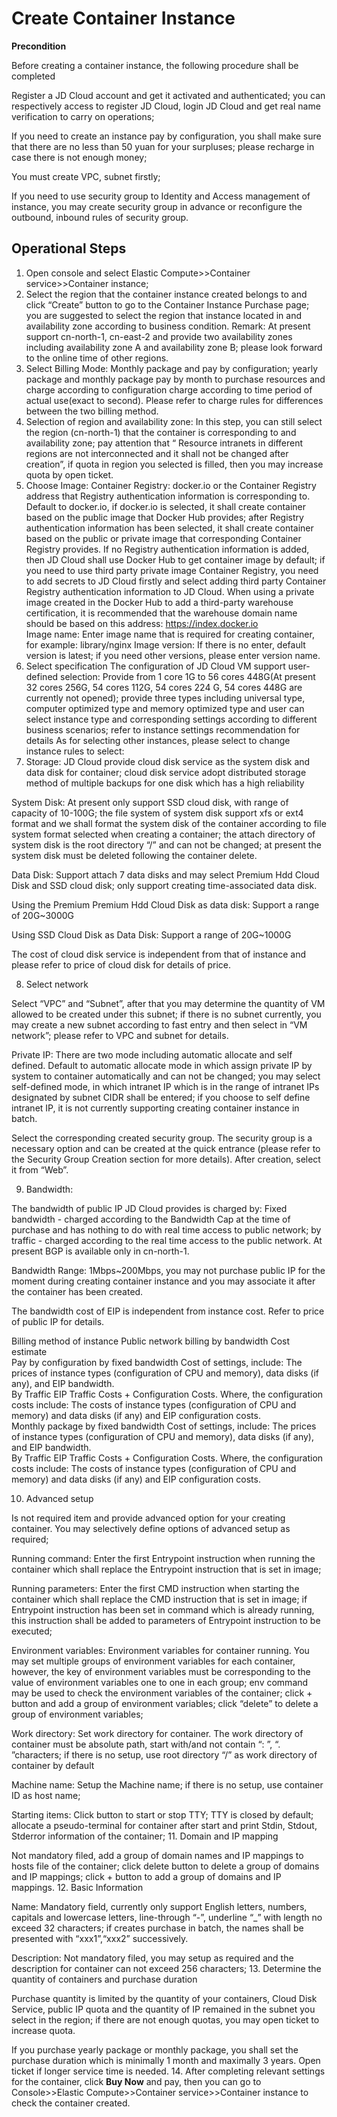 
# Create Container Instance

**Precondition**

Before creating a container instance, the following procedure shall be completed

Register a JD Cloud account and get it activated and authenticated; you can respectively access to register JD Cloud, login JD Cloud and get real name verification to carry on operations;

If you need to create an instance pay by configuration, you shall make sure that there are no less than 50 yuan for your surpluses; please recharge in case there is not enough money;

You must create VPC, subnet firstly;

If you need to use security group to Identity and Access management of instance, you may create security group in advance or reconfigure the outbound, inbound rules of security group.


## Operational Steps

 1. Open console and select Elastic Compute>>Container service>>Container instance;
 2. Select the region that the container instance created belongs to and click “Create” button to go to the Container Instance Purchase page; you are suggested to select the region that instance located in and availability zone according to business condition.
 Remark: At present support cn-north-1, cn-east-2 and provide two availability zones including availability zone A and availability zone B; please look forward to the online time of other regions.
 3. Select Billing Mode: Monthly package and pay by configuration; yearly package and monthly package pay by month to purchase resources and charge according to configuration charge according to time period of actual use(exact to second). Please refer to charge rules for differences between the two billing method. 
 4. Selection of region and availability zone: In this step, you can still select the region (cn-north-1) that the container is corresponding to and availability zone; pay attention that “ Resource intranets in different regions are not interconnected and it shall not be changed after creation”, if quota in region you selected is filled, then you may increase quota by open ticket.
 5. Choose Image:
 Container Registry: docker.io or the Container Registry address that Registry authentication information is corresponding to. Default to docker.io, if docker.io is selected, it shall create container based on the public image that Docker Hub provides; after Registry authentication information has been selected, it shall create container based on the public or private image that corresponding Container Registry provides. If no Registry authentication information is added, then JD Cloud shall use Docker Hub to get container image by default; if you need to use third party private image Container Registry, you need to add secrets to JD Cloud firstly and select adding third party Container Registry authentication information to JD Cloud. When using a private image created in the Docker Hub to add a third-party warehouse certification, it is recommended that the warehouse domain name should be based on this address: https://index.docker.io     
 Image name: Enter image name that is required for creating container, for example: library/nginx
 Image version: If there is no enter, default version is latest; if you need other versions, please enter version name.
 6. Select specification
The configuration of JD Cloud VM support user-defined selection: Provide from 1 core 1G to 56 cores 448G(At present 32 cores 256G, 54 cores 112G, 54 cores 224 G, 54 cores 448G are currently not opened); provide three types including universal type, computer optimized type and memory optimized type and user can select instance type and corresponding settings according to different business scenarios; refer to instance settings recommendation for details
As for selecting other instances, please select to change instance rules to select:
 7. Storage: JD Cloud provide cloud disk service as the system disk and data disk for container; cloud disk service adopt distributed storage method of multiple backups for one disk which has a high reliability              

System Disk: At present only support SSD cloud disk, with range of capacity of 10-100G; the file system of system disk support xfs or ext4 format and we shall format the system disk of the container according to file system format selected when creating a container; the attach directory of system disk is the root directory “/” and can not be changed; at present the system disk must be deleted following the container delete.    

Data Disk: Support attach 7 data disks and may select Premium Hdd Cloud Disk and SSD cloud disk; only support creating time-associated data disk.        

Using the Premium Premium Hdd Cloud Disk as data disk: Support a range of 20G~3000G        

Using SSD Cloud Disk as Data Disk: Support a range of 20G~1000G        

The cost of cloud disk service is independent from that of instance and please refer to price of cloud disk for details of price.        

 8. Select network

Select “VPC” and “Subnet”, after that you may determine the quantity of VM allowed to be created under this subnet; if there is no subnet currently, you may create a new subnet according to fast entry and then select in “VM network”; please refer to VPC and subnet for details.                                               

Private IP: There are two mode including automatic allocate and self defined. Default to automatic allocate mode in which assign private IP by system to container automatically and can not be changed; you may select self-defined mode, in which intranet IP which is in the range of intranet IPs designated by subnet CIDR shall be entered; if you choose to self define intranet IP, it is not currently supporting creating container instance in batch.

Select the corresponding created security group. The security group is a necessary option and can be created at the quick entrance (please refer to the Security Group Creation section for more details). After creation, select it from “Web”. 

 9. Bandwidth:

The bandwidth of public IP JD Cloud provides is charged by: Fixed bandwidth - charged according to the Bandwidth Cap at the time of purchase and has nothing to do with real time access to public network; by traffic - charged according to the real time access to the public network. At present BGP is available only in cn-north-1.        

Bandwidth Range: 1Mbps~200Mbps, you may not purchase public IP for the moment during creating container instance and you may associate it after the container has been created.

 The bandwidth cost of EIP is independent from instance cost. Refer to price of public IP for details.        

 

Billing method of instance 	Public network billing by bandwidth     	Cost estimate                                        
Pay by configuration                  	by fixed bandwidth                  	Cost of settings, include: The prices of instance types (configuration of CPU and memory), data disks (if any), and EIP bandwidth.                    
By Traffic                    	 EIP Traffic Costs + Configuration Costs. Where, the configuration costs include: The costs of instance types (configuration of CPU and memory) and data disks (if any) and EIP configuration costs.          
Monthly package            	by fixed bandwidth                  	Cost of settings, include: The prices of instance types (configuration of CPU and memory), data disks (if any), and EIP bandwidth.                    
By Traffic                    	 EIP Traffic Costs + Configuration Costs. Where, the configuration costs include: The costs of instance types (configuration of CPU and memory) and data disks (if any) and EIP configuration costs.                   

        
 10. Advanced setup

Is not required item and provide advanced option for your creating container. You may selectively define options of advanced setup as required;

Running command: Enter the first Entrypoint instruction when running the container which shall replace the Entrypoint instruction that is set in image;

Running parameters: Enter the first CMD instruction when starting the container which shall replace the CMD instruction that is set in image; if Entrypoint instruction has been set in command which is already running, this instruction shall be added to parameters of Entrypoint instruction to be executed;

Environment variables: Environment variables for container running. You may set multiple groups of environment variables for each container, however, the key of environment variables must be corresponding to the value of environment variables one to one in each group; env command may be used to check the environment variables of the container; click + button and add a group of environment variables; click “delete” to delete a group of environment variables; 

Work directory: Set work directory for container. The work directory of container must be absolute path, start with/and not contain “: ”, “. ”characters; if there is no setup, use root directory “/” as work directory of container by default

Machine name: Setup the Machine name; if there is no setup, use container ID as host name;

Starting items: Click button to start or stop TTY; TTY is closed by default; allocate a pseudo-terminal for container after start and print Stdin, Stdout, Stderror information of the container;
 11. Domain and IP mapping

Not mandatory filed, add a group of domain names and IP mappings to hosts file of the container; click delete button to delete a group of domains and IP mappings; click + button to add a group of domains and IP mappings.
 12. Basic Information

Name: Mandatory field, currently only support English letters, numbers, capitals and lowercase letters, line-through “-”, underline “_” with length no exceed 32 characters; if creates purchase in batch, the names shall be presented with “xxx1”,“xxx2” successively.   

Description: Not mandatory filed, you may setup as required and the description for container can not exceed 256 characters;
 13. Determine the quantity of containers and purchase duration

Purchase quantity is limited by the quantity of your containers, Cloud Disk Service, public IP quota and the quantity of IP remained in the subnet you select in the region; if there are not enough quotas, you may open ticket to increase quota.

If you purchase yearly package or monthly package, you shall set the purchase duration which is minimally 1 month and maximally 3 years. Open ticket if longer service time is needed.
  14. After completing relevant settings for the container, click **Buy Now** and pay, then you can go to Console>>Elastic Compute>>Container service>>Container instance to check the container created.


 